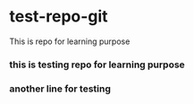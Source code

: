 # test-repo-git
This is repo for learning purpose


### this is testing repo for learning purpose

### another line for testing

